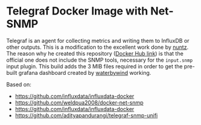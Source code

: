 # Telegraf Docker Image with Net-SNMP

Telegraf is an agent for collecting metrics and writing them to InfluxDB or other outputs. This is a modification to the excellent work done by [nuntz](https://github.com/nuntz/telegraf-snmp). The reason why he created this repository ([Docker Hub link](https://hub.docker.com/r/nuntz/telegraf-snmp/)) is that the official one does not include the SNMP tools, necessary for the `input.snmp` input plugin.
This build adds the 3 MIB files required in order to get the pre-built grafana dashboard created by [waterbywind](https://grafana.com/dashboards/1486) working.


Based on:

* https://github.com/influxdata/influxdata-docker
* https://github.com/weldpua2008/docker-net-snmp
* https://github.com/influxdata/influxdata-docker
* https://github.com/adityapandurangi/telegraf-snmp-unifi
